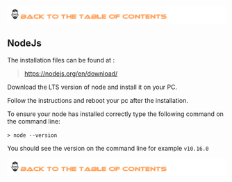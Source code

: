[![Index](https://github.com/Roche-Olivier/help.windows10.nodejs.basics/blob/master/_content/_images/footer.png "Table fo contents")](https://github.com/Roche-Olivier/help.windows10.nodejs.basics)

## NodeJs

The installation files can be found at :<br>
> https://nodejs.org/en/download/

Download the LTS version of node and install it on your PC.

Follow the instructions and reboot your pc after the installation.

To ensure your node has installed correctly type the following command on the command line:

`> node --version`

You should see the version on the command line for example `v10.16.0`

[![Index](https://github.com/Roche-Olivier/help.windows10.nodejs.basics/blob/master/_content/_images/footer.png "Table fo contents")](https://github.com/Roche-Olivier/help.windows10.nodejs.basics)






